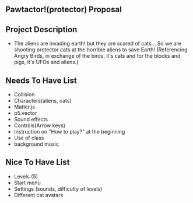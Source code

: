 ## Pawtactor!(protector) Proposal

## Project Description
- The aliens are invading earth! but they are scared of cats...
So we are shooting protector cats at the horrible aliens to save Earth! (Referencing Angry Birds, in exchange of the birds, it's cats and for the blocks and pigs, it's UFOs and aliens.)
## Needs To Have List
- Collision
- Characters(aliens, cats)
- Matter.js
- p5.vector
- Sound effects
- Controls(Arrow keys)
- Instruction on "How to play?" at the beginning
- Use of class
- background music

## Nice To Have List
- Levels (5)
- Start menu
- Settings (sounds, difficulty of levels)
- Different cat avatars
